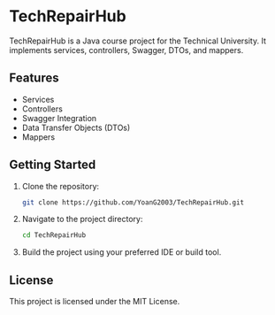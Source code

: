 # TechRepairHub

TechRepairHub is a Java course project for the Technical University. It implements services, controllers, Swagger, DTOs, and mappers.

## Features

- Services
- Controllers
- Swagger Integration
- Data Transfer Objects (DTOs)
- Mappers

## Getting Started

1. Clone the repository:
   ```bash
   git clone https://github.com/YoanG2003/TechRepairHub.git
2. Navigate to the project directory:
   ```bash
   cd TechRepairHub
3. Build the project using your preferred IDE or build tool.

## License
This project is licensed under the MIT License.
